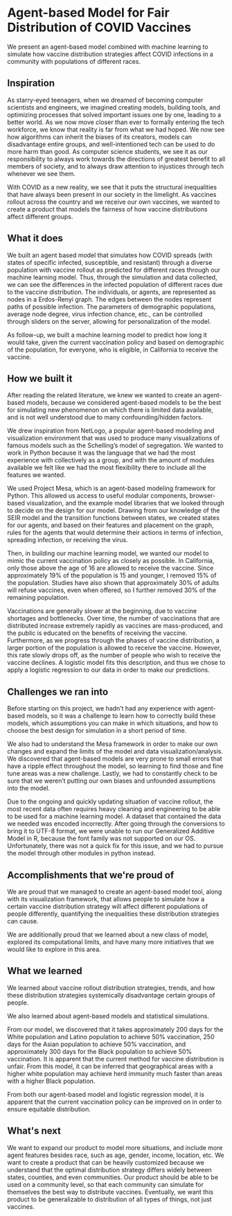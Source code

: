 # Agent-based Model for Fair Distribution of COVID Vaccines 

We present an agent-based model combined with machine learning to simulate how vaccine distribution strategies affect COVID infections in a community with populations of different races. 

## Inspiration

As starry-eyed teenagers, when we dreamed of becoming computer scientists and engineers, we imagined creating models, building tools, and optimizing processes that solved important issues one by one, leading to a better world. As we now move closer than ever to formally entering the tech workforce, we know that reality is far from what we had hoped. We now see how algorithms can inherit the biases of its creators, models can disadvantage entire groups, and well-intentioned tech can be used to do more harm than good. As computer science students, we see it as our responsibility to always work towards the directions of greatest benefit to all members of society, and to always draw attention to injustices through tech whenever we see them. 

With COVID as a new reality, we see that it puts the structural inequalities that have always been present in our society in the limelight. As vaccines rollout across the country and we receive our own vaccines, we wanted to create a product that models the fairness of how vaccine distributions affect different groups. 

## What it does

We built an agent based model that simulates how COVID spreads (with states of specific infected, susceptible, and resistant) through a diverse population with vaccine rollout as predicted for different races through our machine learning model. Thus, through the simulation and data collected, we can see the differences in the infected population of different races due to the vaccine distribution. The individuals, or agents, are represented as nodes in a Erdos-Renyi graph. The edges between the nodes represent paths of possible infection. The parameters of demographic populations, average node degree, virus infection chance, etc., can be controlled through sliders on the server, allowing for personalization of the model. 

As follow-up, we built a machine learning model to predict how long it would take, given the current vaccination policy and based on demographic of the population, for everyone, who is eligible, in California to receive the vaccine.

## How we built it

After reading the related literature, we knew we wanted to create an agent-based models, because we considered agent-based models to be the best for simulating new phenomenon on which there is limited data available, and is not well understood due to many confounding/hidden factors. 

We drew inspiration from NetLogo, a popular agent-based modeling and visualization environment that was used to produce many visualizations of famous models such as the Schelling’s model of segregation. We wanted to work in Python because it was the language that we had the most experience with collectively as a group, and with the amount of modules available we felt like we had the most flexibility there to include all the features we wanted.

We used Project Mesa, which is an agent-based modeling framework for Python. This allowed us access to useful modular components, browser-based visualization, and the example model libraries that we looked through to decide on the design for our model. Drawing from our knowledge of the SEIR model and the transition functions between states, we created states for our agents, and based on their features and placement on the graph, rules for the agents that would determine their actions in terms of infection, spreading infection, or receiving the virus. 

Then, in building our machine learning model, we wanted our model to mimic the current vaccination policy as closely as possible. In California, only those above the age of 16 are allowed to receive the vaccine. Since approximately 19% of the population is 15 and younger, I removed 15% of the population. Studies have also shown that approximately 30% of adults will refuse vaccines, even when offered, so I further removed 30% of the remaining population. 

Vaccinations are generally slower at the beginning, due to vaccine shortages and bottlenecks. Over time, the number of vaccinations that are distributed increase extremely rapidly as vaccines are mass-produced, and the public is educated on the benefits of receiving the vaccine. Furthermore, as we progress through the phases of vaccine distribution, a larger portion of the population is allowed to receive the vaccine. However, this rate slowly drops off, as the number of people who wish to receive the vaccine declines. A logistic model fits this description, and thus we chose to apply a logistic regression to our data in order to make our predictions. 


## Challenges we ran into

Before starting on this project, we hadn’t had any experience with agent-based models, so it was a challenge to learn how to correctly build these models, which assumptions you can make in which situations, and how to choose the best design for simulation in a short period of time. 

We also had to understand the Mesa framework in order to make our own changes and expand the limits of the model and data visualization/analysis. We discovered that agent-based models are very prone to small errors that have a ripple effect throughout the model, so learning to find those and fine tune areas was a new challenge. Lastly, we had to constantly check to be sure that we weren’t putting our own biases and unfounded assumptions into the model. 

Due to the ongoing and quickly updating situation of vaccine rollout, the most recent data often requires heavy cleaning and engineering to be able to be used for a machine learning model. A dataset that contained the data we needed was encoded incorrectly. After going through the conversions to bring it to UTF-8 format, we were unable to run our Generalized Additive Model in R, because the font family was not supported on our OS. Unfortunately, there was not a quick fix for this issue, and we had to pursue the model through other modules in python instead. 


## Accomplishments that we're proud of

We are proud that we managed to create an agent-based model tool, along with its visualization framework, that allows people to simulate how a certain vaccine distribution strategy will affect different populations of people differently, quantifying the inequalities these distribution strategies can cause. 

We are additionally proud that we learned about a new class of model, explored its computational limits, and have many more initiatives that we would like to explore in this area. 


## What we learned

We learned about vaccine rollout distribution strategies, trends, and how these distribution strategies systemically disadvantage certain groups of people. 

We also learned about agent-based models and statistical simulations. 

From our model, we discovered that it takes approximately 200 days for the White population and Latino population to achieve 50% vaccination, 250 days for the Asian population to achieve 50% vaccination, and approximately 300 days for the Black population to achieve 50% vaccination. It is apparent that the current method for vaccine distribution is unfair. From this model, it can be inferred that geographical areas with a higher white population may achieve herd immunity much faster than areas with a higher Black population. 

From both our agent-based model and logistic regression model, it is apparent that the current vaccination policy can be improved on in order to ensure equitable distribution. 


## What's next

We want to expand our product to model more situations, and include more agent features besides race, such as age, gender, income, location, etc. We want to create a product that can be heavily customized because we understand that the optimal distribution strategy differs widely between states, counties, and even communities. Our product should be able to be used on a community level, so that each community can simulate for themselves the best way to distribute vaccines. Eventually, we want this product to be generalizable to distribution of all types of things, not just vaccines. 
